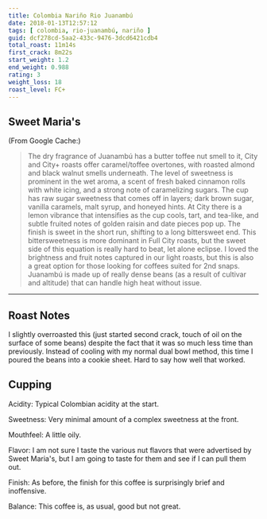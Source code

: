 ```yaml
---
title: Colombia Nariño Rio Juanambú
date: 2018-01-13T12:57:12
tags: [ colombia, rio-juanambú, nariño ]
guid: dcf278cd-5aa2-433c-9476-3dcd6421cdb4
total_roast: 11m14s
first_crack: 8m22s
start_weight: 1.2
end_weight: 0.988
rating: 3
weight_loss: 18
roast_level: FC+
---
```


## Sweet Maria's

(From Google Cache:)

> The dry fragrance of Juanambú has a butter toffee nut smell to it, City and
> City+ roasts offer caramel/toffee overtones, with roasted almond and black
> walnut smells underneath. The level of sweetness is prominent in the wet
> aroma, a scent of fresh baked cinnamon rolls with white icing, and a strong
> note of caramelizing sugars. The cup has raw sugar sweetness that comes off in
> layers; dark brown sugar, vanilla caramels, malt syrup, and honeyed hints. At
> City there is a lemon vibrance that intensifies as the cup cools, tart, and
> tea-like, and subtle fruited notes of golden raisin and date pieces pop up.
> The finish is sweet in the short run, shifting to a long bittersweet end. This
> bittersweetness is more dominant in Full City roasts, but the sweet side of
> this equation is really hard to beat, let alone eclipse. I loved the
> brightness and fruit notes captured in our light roasts, but this is also a
> great option for those looking for coffees suited for 2nd snaps. Juanambú is
> made up of really dense beans (as a result of cultivar and altitude) that can
> handle high heat without issue.

---

## Roast Notes

I slightly overroasted this (just started second crack, touch of oil on the
surface of some beans) despite the fact that it was so much less time than
previously.  Instead of cooling with my normal dual bowl method, this time I
poured the beans into a cookie sheet.  Hard to say how well that worked.

## Cupping

Acidity: Typical Colombian acidity at the start.

Sweetness: Very minimal amount of a complex sweetness at the front.

Mouthfeel: A little oily.

Flavor: I am not sure I taste the various nut flavors that were advertised by
Sweet Maria's, but I am going to taste for them and see if I can pull them out.

Finish: As before, the finish for this coffee is surprisingly brief and
inoffensive.

Balance: This coffee is, as usual, good but not great.
